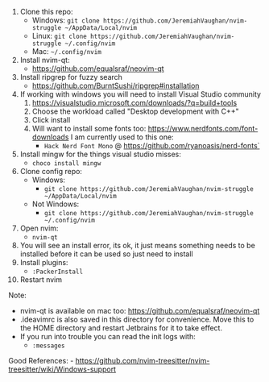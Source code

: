 1. Clone this repo:
    - Windows:
        `git clone https://github.com/JeremiahVaughan/nvim-struggle ~/AppData/Local/nvim`
    - Linux:
        `git clone https://github.com/JeremiahVaughan/nvim-struggle ~/.config/nvim`
    - Mac:
        `~/.config/nvim`
2. Install nvim-qt:
    - https://github.com/equalsraf/neovim-qt
3. Install ripgrep for fuzzy search
    - https://github.com/BurntSushi/ripgrep#installation
4. If working with windows you will need to install Visual Studio community
     1. https://visualstudio.microsoft.com/downloads/?q=build+tools
     2. Choose the workload called "Desktop development with C++"
     3. Click install
     4. Will want to install some fonts too: https://www.nerdfonts.com/font-downloads I am currently used to this one: 
         - `Hack Nerd Font Mono` @ https://github.com/ryanoasis/nerd-fonts`
5. Install mingw for the things visual studio misses: 
    - `choco install mingw`
6. Clone config repo:
    - Windows: 
        - `git clone https://github.com/JeremiahVaughan/nvim-struggle ~/AppData/Local/nvim`
    - Not Windows: 
        - `git clone https://github.com/JeremiahVaughan/nvim-struggle ~/.config/nvim`
7. Open nvim:
    - `nvim-qt`
8. You will see an install error, its ok, it just means something needs to be installed before it can be used so just need to install
9. Install plugins:
    - `:PackerInstall`
10. Restart nvim


Note:
- nvim-qt is available on mac too: https://github.com/equalsraf/neovim-qt
- .ideavimrc is also saved in this directory for convenience. Move this to the HOME directory and restart Jetbrains for it to take effect.
- If you run into trouble you can read the init logs with:
    - `:messages`

Good References:
    - https://github.com/nvim-treesitter/nvim-treesitter/wiki/Windows-support


